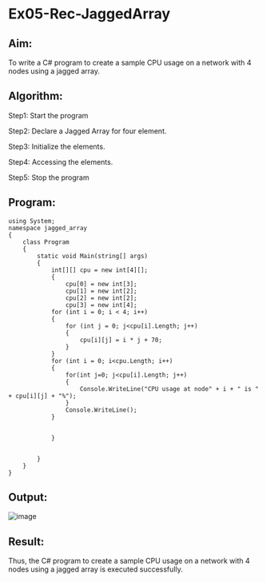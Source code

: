 # Ex05-Rec-JaggedArray
## Aim:
To write a C# program to create a sample CPU usage on a network with 4 nodes using a jagged array.
## Algorithm:
Step1:
Start the program

Step2:
Declare a Jagged Array for four element.

Step3:
Initialize the elements.

Step4:
Accessing the elements.

Step5:
Stop the program


## Program:
```
using System;
namespace jagged_array
{
    class Program
    {
        static void Main(string[] args)
        {
            int[][] cpu = new int[4][];
            {
                cpu[0] = new int[3];
                cpu[1] = new int[2];
                cpu[2] = new int[2];
                cpu[3] = new int[4];
            for (int i = 0; i < 4; i++)
            {
                for (int j = 0; j<cpu[i].Length; j++)
                {
                    cpu[i][j] = i * j + 70;
                }
            }
            for (int i = 0; i<cpu.Length; i++)
            {
                for(int j=0; j<cpu[i].Length; j++)
                {
                    Console.WriteLine("CPU usage at node" + i + " is " + cpu[i][j] + "%");
                }
                Console.WriteLine();
            }


            }
              

        }
    }
}
```

## Output:
![image](https://github.com/VismayaNair/Ex05-Rec-JaggedArray/assets/93427210/213a38b1-1056-4bd8-ae0f-23dcddbab7ce)


## Result:
Thus, the C# program to create a sample CPU usage on a network with 4 nodes using a jagged array is executed successfully.
